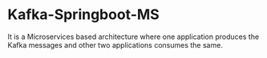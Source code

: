 # Kafka-Springboot-MS
It is a Microservices based architecture where one application produces the Kafka messages and other two applications consumes the same.
